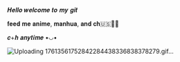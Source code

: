 𝑯𝒆𝒍𝒍𝒐 𝒘𝒆𝒍𝒄𝒐𝒎𝒆 𝒕𝒐 𝒎𝒚 𝒈𝒊𝒕


𝐟𝐞𝐞𝐝 𝐦𝐞 𝐚𝐧𝐢𝐦𝐞, 𝐦𝐚𝐧𝐡𝐮𝐚, 𝐚𝐧𝐝 𝐜𝐡🇺🇸🦅🦅


𝒄+𝒉 𝒂𝒏𝒚𝒕𝒊𝒎𝒆 •◡•

![Uploading 17613561752842284438336838378279.gif…]()
